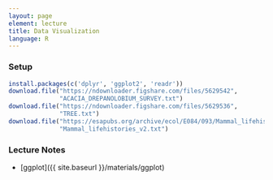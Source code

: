 ```yaml
---
layout: page
element: lecture
title: Data Visualization
language: R
---
```


### Setup

```r
install.packages(c('dplyr', 'ggplot2', 'readr'))
download.file("https://ndownloader.figshare.com/files/5629542",
              "ACACIA_DREPANOLOBIUM_SURVEY.txt")
download.file("https://ndownloader.figshare.com/files/5629536",
              "TREE.txt")
download.file("https://esapubs.org/archive/ecol/E084/093/Mammal_lifehistories_v2.txt",
              "Mammal_lifehistories_v2.txt")
```

### Lecture Notes

* [ggplot]({{ site.baseurl }}/materials/ggplot)

